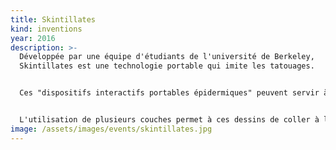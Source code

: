 ```yaml
---
title: Skintillates
kind: inventions
year: 2016
description: >-
  Développée par une équipe d'étudiants de l'université de Berkeley,
  Skintillates est une technologie portable qui imite les tatouages.


  Ces "dispositifs interactifs portables épidermiques" peuvent servir à tout, des écrans passifs et actifs sur la peau aux capteurs capacitifs et résistifs pour contrôler les gadgets, en passant par les jauges de contrainte pour la détection de la posture.


  L'utilisation de plusieurs couches permet à ces dessins de coller à la peau, d'intégrer divers éléments électroniques et de rendre l'art visible pour les autres. L'électronique peut signifier que les tatouages peuvent intégrer des capteurs, voire des LED. Dans un cas au moins, ces lumières sont programmées pour clignoter au rythme de la musique, pilotées par un Arduino caché sous les vêtements du porteur.
image: /assets/images/events/skintillates.jpg
---
```

